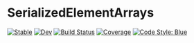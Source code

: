 # SerializedElementArrays

[![Stable](https://img.shields.io/badge/docs-stable-blue.svg)](https://mtfishman.github.io/SerializedElementArrays.jl/stable)
[![Dev](https://img.shields.io/badge/docs-dev-blue.svg)](https://mtfishman.github.io/SerializedElementArrays.jl/dev)
[![Build Status](https://github.com/mtfishman/SerializedElementArrays.jl/workflows/CI/badge.svg)](https://github.com/mtfishman/SerializedElementArrays.jl/actions)
[![Coverage](https://codecov.io/gh/mtfishman/SerializedElementArrays.jl/branch/master/graph/badge.svg)](https://codecov.io/gh/mtfishman/SerializedElementArrays.jl)
[![Code Style: Blue](https://img.shields.io/badge/code%20style-blue-4495d1.svg)](https://github.com/invenia/BlueStyle)
